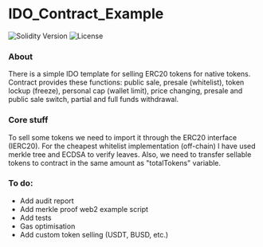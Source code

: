 # IDO_Contract_Example

<p align="left">
  <img src="https://img.shields.io/badge/Solidity-0.8.19-informational" alt="Solidity Version">
  <img src="https://img.shields.io/badge/License-MIT-success" alt="License">
</p>
  
<h3>About</h3>

There is a simple IDO template for selling ERC20 tokens for native tokens. Contract provides these functions: public sale, presale (whitelist), token lockup (freeze), personal cap (wallet limit), price changing, presale and public sale switch, partial and full funds withdrawal.

<h3>Core stuff</h3>

To sell some tokens we need to import it through the ERC20 interface (IERC20). For the cheapest whitelist implementation (off-chain) I have used merkle tree and ECDSA to verify leaves. Also, we need to transfer sellable tokens to contract in the same amount as "totalTokens" variable.

<h3>To do:</h3>

- Add audit report
- Add merkle proof web2 example script
- Add tests
- Gas optimisation
- Add custom token selling (USDT, BUSD, etc.)

